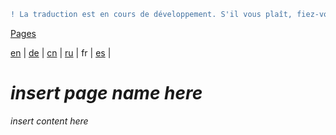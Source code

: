 ```diff
! La traduction est en cours de développement. S'il vous plaît, fiez-vous à la version originale en anglais. 
```

[Pages](https://github.com/syncloud/docs/blob/master/fr/index.md#Pages)

[en](https://github.com/syncloud/platform/wiki/Virtual-Box) | 
[de](https://github.com/syncloud/docs/blob/master/de/content/Virtual-Box.md) | 
[cn](https://github.com/syncloud/docs/blob/master/cn/content/Virtual-Box.md) | 
[ru](https://github.com/syncloud/docs/blob/master/ru/content/Virtual-Box.md) | 
fr | 
[es](https://github.com/syncloud/docs/blob/master/es/content/Virtual-Box.md) | 

# *insert page name here*

*insert content here*
